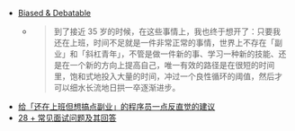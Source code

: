 - [Biased & Debatable](https://carlosgong.github.io/posts/2024011101.html)
	- > 到了接近 35 岁的时候，在这些事情上，我也终于想开了：只要我还在上班，时间不足就是一件非常正常的事情，世界上不存在「副业」和「斜杠青年」，不管是做一件新的事、学习一种新的技能、还是在一个新的方向上提高自己，唯一有效的路径是在很短的时间里，饱和式地投入大量的时间，冲过一个良性循环的阈值，然后才可以细水长流地日拱一卒逐渐进步。
- [给「还在上班但想搞点副业」的程序员一点反直觉的建议](https://twitter.com/Cyril97447807/status/1745280012042047515)
- [28 + 常见面试问题及其回答](https://www.indeed.com/career-advice/interviewing/top-interview-questions-and-answers)
